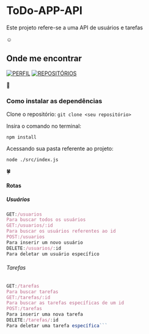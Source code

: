 <h1>ToDo-APP-API</h1>

Este projeto refere-se a uma API de usuários e tarefas

 :relaxed: <h2>Onde me encontrar</h2>

[![PERFIL](https://img.shields.io/badge/linkedin%20-%23323330.svg?&style=for-the-badge&logo=perfil&logoColor=black&color=000000)](https://www.linkedin.com/in/peter-silva-14bb371a2/)
[![REPOSITÓRIOS](https://img.shields.io/badge/repositórios%20-%23323330.svg?&style=for-the-badge&logo=repositório&logoColor=black&colorFFFFFFF)](https://github.com/iuricode/README-template/blob/main/README-repository/iuricode.md)

:rocket:<h3>Como instalar as dependências</h3>

Clone o repositório:
```git clone <seu repositório>```

Insira o comando no terminal:

```npm install```

Acessando sua pasta referente ao projeto:

```node ./src/index.js```

:four_leaf_clover:<h4>Rotas</h4>
<h5>Usuários</h5>

```js
GET:/usuarios
Para buscar todos os usuários
GET:/usuarios/:id
Para buscar os usuários referentes ao id
POST:/usuarios
Para inserir um novo usuário
DELETE:/usuarios/:id
Para deletar um usuário específico
```

<h6>Tarefas</h6>

```js
GET:/tarefas
Para buscar tarefas
GET:/tarefas/:id
Para buscar as tarefas específicas de um id
POST:/tarefas
Para inserir uma nova tarefa
DELETE:/tarefas/:id
Para deletar uma tarefa específica```






